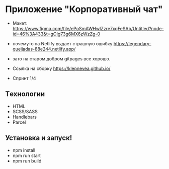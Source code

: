 # Приложение "Корпоративный чат"

- Макет: https://www.figma.com/file/ePoSmAWHwIZzre7xqFeSAb/Untitled?node-id=46%3A433&t=gOIg73g6MX6zWzZg-0

- почемуто на Netlify выдает страшную ошибку https://legendary-queijadas-88e244.netlify.app/
- зато на старом добром gitpages все хорошо.
- Ссылка на сборку https://klepnevea.github.io/

- Спринт 1/4

## Tехнологии

- HTML
- SCSS/SASS
- Handlebars
- Parcel

## Установка и запуск!

- npm install
- npm run start
- npm run build
